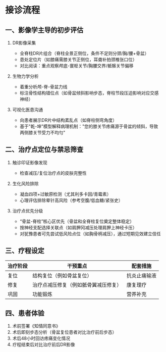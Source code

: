 # 接诊流程

## 一、影像学主导的初步评估

1. DR影像采集  
   - 全脊柱DR片组合（脊柱全景正侧位，条件不足则分颈/胸/腰+骨盆）
   - 患处定位片（如膝痛需膝关节正侧位，耳聋补拍颈椎张口位）
   - 对比阅读：重点观察颅底-寰枢关节/胸腰交界/骶髂关节偏移  

2. 生物力学分析  
   - 着重分析颅-脊-骨盆力线  
   - 标注骨性结构错位点（如骨盆倾斜影响步态，脊柱节段压迫影响对应交感神经）

3. 可视化医患沟通  
   - 向患者展示DR片中结构紊乱点（如脊柱侧弯角度）
   - 基于"乾-坤"模型解释病理机制："您的膝关节疼痛源于骨盆的倾斜，导致两侧膝关节受力不均匀"

## 二、治疗点定位与禁忌筛查

1. 触诊印证影像发现  
   - 检查减压/复位治疗点的皮肤完整性  

2. 生化风险排除  
   - 凝血四项+过敏原检测（尤其利多卡因/青霉素）
   - 心理评估排除晕针高风险（参考空腹/低血糖/紧张史）

3. 治疗点优先分级  
   - “骨盆-脊柱”核心区优先（骨盆和全脊柱复位奠定整体稳定）
   - 按神经支配选择关联点（如肩胛冈减压处理肩胛上神经卡压）
   - 对犹豫患者可先尝试低风险点位（如胸骨柄减压），通过短期见效建立信任

## 三、疗程设定  

   | 治疗阶段 | 干预重点 | 配套措施 |
   |---|---|---|
   | 复位 | 结构复位（例如骨盆复位） | 抗炎止痛输液 |
   | 修复 | 治疗点减压修复（例如骶骨翼减压修复） | 康复理疗 |
   | 巩固 | 功能锻炼 | 营养补充 |

## 四、患者体验

1. 术前签署《知情同意书》
2. 术后即刻步态分析（骨盆复位患者对比治疗前后步态）  
3. 术后48小时回访疼痛变化情况  
4. 疗程结束后对比治疗前后DR影像
